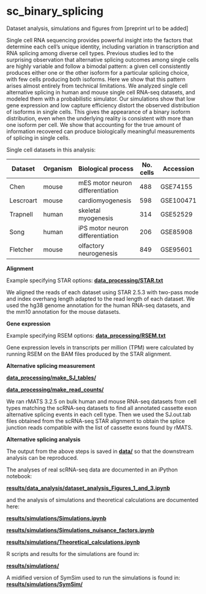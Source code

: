 # sc_binary_splicing
Dataset analysis, simulations and figures from [preprint url to be added]

Single cell RNA sequencing provides powerful insight into the factors that determine each cell’s unique identity, including variation in transcription and RNA splicing among diverse cell types. Previous studies led to the surprising observation that alternative splicing outcomes among single cells are highly variable and follow a bimodal pattern: a given cell consistently produces either one or the other isoform for a particular splicing choice, with few cells producing both isoforms. Here we show that this pattern arises almost entirely from technical limitations. We analyzed single cell alternative splicing in human and mouse single cell RNA-seq datasets, and modeled them with a probabilistic simulator. Our simulations show that low gene expression and low capture efficiency distort the observed distribution of isoforms in single cells. This gives the appearance of a binary isoform distribution, even when the underlying reality is consistent with more than one isoform per cell. We show that accounting for the true amount of information recovered can produce biologically meaningful measurements of splicing in single cells. 

Single cell datasets in this analysis:

Dataset | Organism | Biological process | No. cells | Accession
---- | ---- | ---- | ---- | ----
Chen | mouse | mES motor neuron differentiation | 488 | GSE74155
Lescroart | mouse | cardiomyogenesis | 598 | GSE100471
Trapnell | human | skeletal myogenesis | 314 | GSE52529
Song | human | iPS motor neuron differentiation | 206 | GSE85908
Fletcher | mouse | olfactory neurogenesis | 849 | GSE95601

**Alignment**

Example specifying STAR options: [**data_processing/STAR.txt**](data_processing/STAR.txt)

We aligned the reads of each dataset using STAR 2.5.3 with two-pass mode and index overhang length adapted to the read length of each dataset. We used the hg38 genome annotation for the human RNA-seq datasets, and the mm10 annotation for the mouse datasets. 

**Gene expression**

Example specifying RSEM options: [**data_processing/RSEM.txt**](data_processing/RSEM.txt)

Gene expression levels in transcripts per million (TPM) were calculated by running RSEM on the BAM files produced by the STAR alignment. 

**Alternative splicing measurement**

[**data_processing/make_SJ_tables/**](data_processing/make_SJ_tables/)

[**data_processing/make_read_counts/**](data_processing/make_read_counts/)

We ran rMATS 3.2.5 on bulk human and mouse RNA-seq datasets from cell types matching the scRNA-seq datasets to find all annotated cassette exon alternative splicing events in each cell type. Then we used the SJ.out.tab files obtained from the scRNA-seq STAR alignment to obtain the splice junction reads compatible with the list of cassette exons found by rMATS.

**Alternative splicing analysis**

The output from the above steps is saved in [**data/**](data/) so that the downstream analysis can be reproduced.

The analyses of real scRNA-seq data are documented in an iPython notebook:

[**results/data_analysis/dataset_analysis_Figures_1_and_3.ipynb**](results/data_analysis/dataset_analysis_Figures_1_and_3.ipynb)

and the analysis of simulations and theoretical calculations are documented here:

[**results/simulations/Simulations.ipynb**](results/simulations/Simulations.ipynb)

[**results/simulations/Simulations_nuisance_factors.ipynb**](results/simulations/Simulations_nuisance_factors.ipynb)

[**results/simulations/Theoretical_calculations.ipynb**](results/simulations/Theoretical_calculations.ipynb)

R scripts and results for the simulations are found in:

[**results/simulations/**](results/simulations/)

A midified version of SymSim used to run the simulations is found in:
[**results/simulations/SymSim/**](results/simulations/SymSim)
